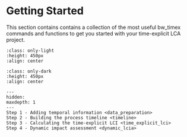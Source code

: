 # Getting Started

This section contains contains a collection of the most useful bw_timex commands and functions to get you started with your time-explicit LCA project. 

```{image} ../data/method_small_steps_light.svg
:class: only-light
:height: 450px
:align: center
```

```{image} ../data/method_small_steps_dark.svg
:class: only-dark
:height: 450px
:align: center
```

```{toctree}
---
hidden:
maxdepth: 1
---
Step 1 - Adding temporal information <data_preparation>
Step 2 - Building the process timeline <timeline>
Step 3 - Calculating the time-explicit LCI <time_explicit_lci>
Step 4 - Dynamic impact assessment <dynamic_lcia>
```
